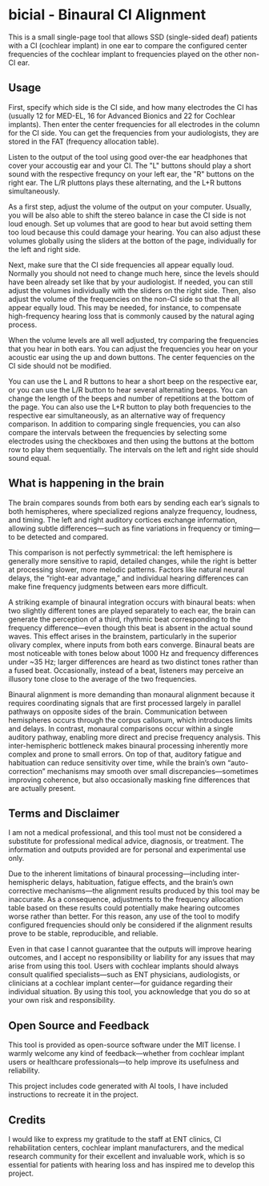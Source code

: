 # bicial - Binaural CI Alignment

This is a small single-page tool that allows SSD (single-sided deaf) patients with a CI (cochlear implant) in one ear to compare the configured center frequencies of the cochlear implant to frequencies played on the other non-CI ear.

## Usage

First, specify which side is the CI side, and how many electrodes the CI has (usually 12 for MED-EL, 16 for Advanced Bionics and 22 for Cochlear implants). Then enter the center frequencies for all electrodes in the column for the CI side. You can get the frequencies from your audiologists, they are stored in the FAT (frequency allocation table).

Listen to the output of the tool using good over-the ear headphones that cover your accoustig ear and your CI. The "L" buttons should play a short sound with the respective frequncy on your left ear, the "R" buttons on the right ear. The L/R pluttons plays these alternating, and the L+R buttons simultaneously.

As a first step, adjust the volume of the output on your computer. Usually, you will be also able to shift the stereo balance in case the CI side is not loud enough. Set up volumes that are good to hear but avoid setting them too loud because this could damage your hearing. You can also adjust these volumes globally using the sliders at the botton of the page, individually for the left and right side.

Next, make sure that the CI side frequencies all appear equally loud. Normally you should not need to change much here, since the levels should have been already set like that by your audiologist. If needed, you can still adjust the volumes individually with the sliders on the right side. Then, also adjust the volume of the frequencies on the non-CI side so that the all appear equally loud. This may be needed, for instance, to compensate high-frequency hearing loss that is commonly caused by the natural aging process.

When the volume levels are all well adjusted, try comparing the frequencies that you hear in both ears. You can adjust the frequencies you hear on your acoustic ear using the up and down buttons. The center fequencies on the CI side should not be modified.

You can use the L and R buttons to hear a short beep on the respective ear, or you can use the L/R button to hear several alternating beeps. You can change the length of the beeps and number of repetitions at the bottom of the page. You can also use the L+R button to play both frequencies to the respective ear simultaneously, as an alternative way of frequency comparison. In addition to comparing single frequencies, you can also compare the intervals between the frequencies by selecting some electrodes using the checkboxes and then using the buttons at the bottom row to play them sequentially. The intervals on the left and right side should sound equal.

## What is happening in the brain

The brain compares sounds from both ears by sending each ear’s signals to both hemispheres, where specialized regions analyze frequency, loudness, and timing. The left and right auditory cortices exchange information, allowing subtle differences—such as fine variations in frequency or timing—to be detected and compared.

This comparison is not perfectly symmetrical: the left hemisphere is generally more sensitive to rapid, detailed changes, while the right is better at processing slower, more melodic patterns. Factors like natural neural delays, the “right-ear advantage,” and individual hearing differences can make fine frequency judgments between ears more difficult.

A striking example of binaural integration occurs with binaural beats: when two slightly different tones are played separately to each ear, the brain can generate the perception of a third, rhythmic beat corresponding to the frequency difference—even though this beat is absent in the actual sound waves. This effect arises in the brainstem, particularly in the superior olivary complex, where inputs from both ears converge. Binaural beats are most noticeable with tones below about 1000 Hz and frequency differences under ~35 Hz; larger differences are heard as two distinct tones rather than a fused beat. Occasionally, instead of a beat, listeners may perceive an illusory tone close to the average of the two frequencies.

Binaural alignment is more demanding than monaural alignment because it requires coordinating signals that are first processed largely in parallel pathways on opposite sides of the brain. Communication between hemispheres occurs through the corpus callosum, which introduces limits and delays. In contrast, monaural comparisons occur within a single auditory pathway, enabling more direct and precise frequency analysis. This inter-hemispheric bottleneck makes binaural processing inherently more complex and prone to small errors. On top of that, auditory fatigue and habituation can reduce sensitivity over time, while the brain’s own “auto-correction” mechanisms may smooth over small discrepancies—sometimes improving coherence, but also occasionally masking fine differences that are actually present.

## Terms and Disclaimer

I am not a medical professional, and this tool must not be considered a substitute for professional medical advice, diagnosis, or treatment. The information and outputs provided are for personal and experimental use only.

Due to the inherent limitations of binaural processing—including inter-hemispheric delays, habituation, fatigue effects, and the brain’s own corrective mechanisms—the alignment results produced by this tool may be inaccurate. As a consequence, adjustments to the frequency allocation table based on these results could potentially make hearing outcomes worse rather than better. For this reason, any use of the tool to modify configured frequencies should only be considered if the alignment results prove to be stable, reproducible, and reliable.

Even in that case I cannot guarantee that the outputs will improve hearing outcomes, and I accept no responsibility or liability for any issues that may arise from using this tool. Users with cochlear implants should always consult qualified specialists—such as ENT physicians, audiologists, or clinicians at a cochlear implant center—for guidance regarding their individual situation. By using this tool, you acknowledge that you do so at your own risk and responsibility.

## Open Source and Feedback

This tool is provided as open-source software under the MIT license. I warmly welcome any kind of feedback—whether from cochlear implant users or healthcare professionals—to help improve its usefulness and reliability.

This project includes code generated with AI tools, I have included instructions to recreate it in the project.

## Credits

I would like to express my gratitude to the staff at ENT clinics, CI rehabilitation centers, cochlear implant manufacturers, and the medical research community for their excellent and invaluable work, which is so essential for patients with hearing loss and has inspired me to develop this project.